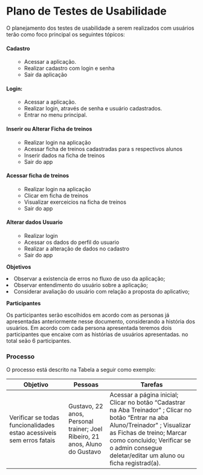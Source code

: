 
# Plano de Testes de Usabilidade

O planejamento dos testes de usabilidade a serem realizados com usuários terão como foco principal os seguintes tópicos: 

#### Cadastro
<ol>

*	Acessar a aplicação.
*	Realizar cadastro com login e senha
*	Sair da aplicação
</ol>

#### Login: 
<ol>
  
*	Acessar a aplicação.
*	Realizar login, através de senha e usuário cadastrados.
*	Entrar no menu principal.          
</ol>

#### Inserir ou Alterar Ficha de treinos
<ol>
	
*	Realizar login na aplicação
*	Acessar ficha de treinos cadastradas para s respectivos alunos
*	Inserir dados na ficha de treinos
*	Sair do app
</ol>

#### Acessar ficha de treinos
<ol>

*	Realizar login na aplicação
*	Clicar em ficha de treinos
*	Visualizar exerceicios na ficha de treinos  
*	Sair do app
</ol>

#### Alterar dados Usuario
<ol>

* Realizar login
* Acessar os dados do perfil do usuario
* Realizar a alteração de dados no cadastro 
* Sair do app 
</ol>

<p>
  <b>Objetivos</b>
<li>Observar a existencia de erros no fluxo de uso da aplicação;
<li>Observar entendimento do usuário sobre a aplicação;
<li>Considerar avaliação do usuário com relação a proposta do aplicativo;
</p>

<p>
  <b>Participantes</b></p>
  <p>Os participantes serão escolhidos em acordo com as personas já apresentadas anteriormente nesse documento, considerando a história dos usuários. Em acordo com cada persona apresentada teremos dois participantes que encaixe com as histórias de usuários apresentadas. no total seão 6 participantes.
 </p>
  
### Processo

O processo está descrito na Tabela a seguir como exemplo:

|Objetivo| Pessoas | Tarefas|
|--------------------|------------------------------------|----------------------------------------|
|Verificar se todas funcionalidades estao acessiveis sem erros fatais   | Gustavo, 22 anos, Personal trainer; Joel Ribeiro, 21 anos, Aluno do Gustavo           | Acessar a página inicial; Clicar no botão “Cadastrar na Aba Treinador" ; Clicar no botão “Entrar na aba Aluno/Treinador" ; Visualizar as Fichas de treino; Marcar como concluido; Verificar se o admin consegue deletar/editar um aluno ou ficha registrad(a).               |
